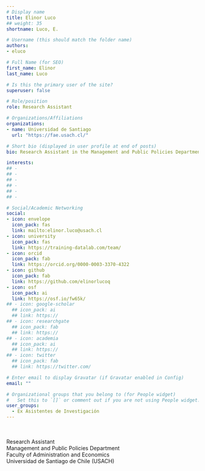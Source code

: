 ```yaml
---
# Display name
title: Elinor Luco
## weight: 35
shortname: Luco, E.

# Username (this should match the folder name)
authors:
- eluco

# Full Name (for SEO)
first_name: Elinor
last_name: Luco

# Is this the primary user of the site?
superuser: false

# Role/position
role: Research Assistant

# Organizations/Affiliations
organizations:
- name: Universidad de Santiago
  url: "https://fae.usach.cl/"

# Short bio (displayed in user profile at end of posts)
bio: Research Assistant in the Management and Public Policies Department at the Faculty of Administration and Economics at the Universidad de Santiago de Chile (USACH).

interests:
## -
## -
## -
## -
## -
## -

# Social/Academic Networking
social:
- icon: envelope
  icon_pack: fas
  link: mailto:elinor.luco@usach.cl
- icon: university
  icon_pack: fas
  link: https://training-datalab.com/team/
- icon: orcid
  icon_pack: fab
  link: https://orcid.org/0000-0003-3370-4322
- icon: github
  icon_pack: fab
  link: https://github.com/elinorlucoq
- icon: osf
  icon_pack: ai
  link: https://osf.io/fw65k/
## - icon: google-scholar
  ## icon_pack: ai
  ## link: https://
## - icon: researchgate
  ## icon_pack: fab
  ## link: https://
## - icon: academia
  ## icon_pack: ai
  ## link: https://
## - icon: twitter
  ## icon_pack: fab
  ## link: https://twitter.com/

# Enter email to display Gravatar (if Gravatar enabled in Config)
email: ""

# Organizational groups that you belong to (for People widget)
#   Set this to `[]` or comment out if you are not using People widget.
user_groups:
  - Ex Asistentes de Investigación
---
```


\
\
Research Assistant \
Management and Public Policies Department \
Faculty of Administration and Economics \
Universidad de Santiago de Chile (USACH)
